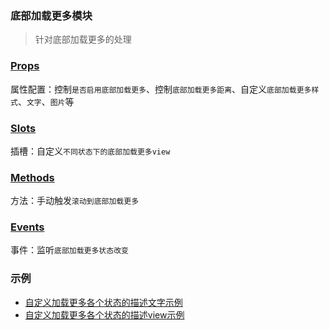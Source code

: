 ### 底部加载更多模块
> 针对底部加载更多的处理

### [Props](/api/props/loading-more.html)
属性配置：控制`是否启用底部加载更多`、控制`底部加载更多距离`、自定义`底部加载更多样式`、`文字`、`图片`等
### [Slots](/api/slot/main.html#底部加载更多slot)
插槽：自定义`不同状态下的底部加载更多view`
### [Methods](/api/methods/main.html#底部加载更多相关方法)
方法：手动触发`滚动到底部加载更多`
### [Events](/api/events/main.html#底部加载更多相关事件)
事件：监听`底部加载更多状态改变`

### 示例
* [自定义加载更多各个状态的描述文字示例](/start/use.html#自定义加载更多各个状态的描述文字示例)
* [自定义加载更多各个状态的描述view示例](/start/use.html#自定义加载更多各个状态的描述view示例)